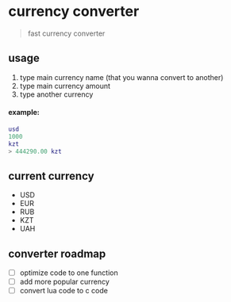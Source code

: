 # currency converter
> fast currency converter

## usage
1. type main currency name (that you wanna convert to another)
2. type main currency amount
3. type another currency
#### **example:**
```lua
usd
1000
kzt
> 444290.00 kzt
```

## current currency
+ USD
+ EUR
+ RUB
+ KZT
+ UAH

## converter roadmap
- [ ] optimize code to one function
- [ ] add more popular currency
- [ ] convert lua code to c code
